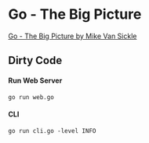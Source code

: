 # Go - The Big Picture

[Go - The Big Picture by Mike Van Sickle](https://www.pluralsight.com/courses/go-big-picture)

## Dirty Code

#### Run Web Server
```
go run web.go
```

#### CLI
```
go run cli.go -level INFO
```
